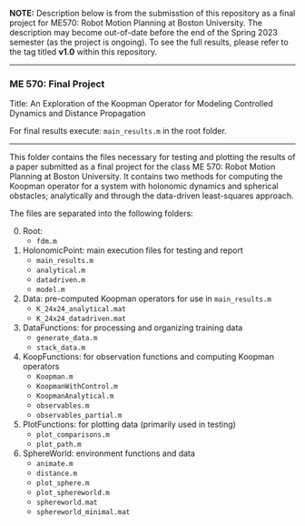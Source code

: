 **NOTE:** Description below is from the submisstion of this repository as a final project for ME570: Robot Motion Planning at Boston University. The description may become out-of-date before the end of the Spring 2023 semester (as the project is ongoing). To see the full results, please refer to the tag titled **v1.0** within this repository.

___

### ME 570: Final Project
Title: An Exploration of the Koopman Operator for Modeling Controlled Dynamics and Distance Propagation

For final results execute: ``main_results.m`` in the root folder.

___

This folder contains the files necessary for testing and plotting the results of a paper submitted as a final project for the class ME 570: Robot Motion Planning at Boston University. It contains two methods for computing the Koopman operator for a system with holonomic dynamics and spherical obstacles; analytically and through the data-driven least-squares approach.

The files are separated into the following folders:

0. Root:
	- ``fdm.m``
1. HolonomicPoint: main execution files for testing and report
    - ``main_results.m``
    - ``analytical.m``
    - ``datadriven.m``
    - ``model.m``
2. Data: pre-computed Koopman operators for use in ``main_results.m``
    - ``K_24x24_analytical.mat``
    - ``K_24x24_datadriven.mat``
3. DataFunctions: for processing and organizing training data
    - ``generate_data.m``
    - ``stack_data.m``
4. KoopFunctions: for observation functions and computing Koopman operators
    - ``Koopman.m``
    - ``KoopmanWithControl.m``
    - ``KoopmanAnalytical.m``
    - ``observables.m``
    - ``observables_partial.m``
5. PlotFunctions: for plotting data (primarily used in testing)
    - ``plot_comparisons.m``
    - ``plot_path.m``
6. SphereWorld: environment functions and data
    - ``animate.m``
    - ``distance.m``
    - ``plot_sphere.m``
    - ``plot_sphereworld.m``
    - ``sphereworld.mat``
    - ``sphereworld_minimal.mat``
